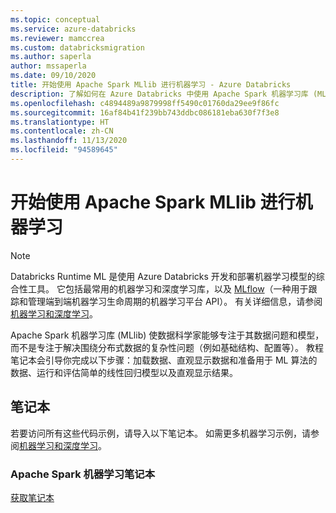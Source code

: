 ```yaml
---
ms.topic: conceptual
ms.service: azure-databricks
ms.reviewer: mamccrea
ms.custom: databricksmigration
ms.author: saperla
author: mssaperla
ms.date: 09/10/2020
title: 开始使用 Apache Spark MLlib 进行机器学习 - Azure Databricks
description: 了解如何在 Azure Databricks 中使用 Apache Spark 机器学习库 (MLlib)。
ms.openlocfilehash: c4894489a9879998ff5490c01760da29ee9f86fc
ms.sourcegitcommit: 16af84b41f239bb743ddbc086181eba630f7f3e8
ms.translationtype: HT
ms.contentlocale: zh-CN
ms.lasthandoff: 11/13/2020
ms.locfileid: "94589645"
---
```

# <a name="get-started-with-apache-spark-mllib-for-machine-learning"></a>开始使用 Apache Spark MLlib 进行机器学习

> [!NOTE]
>
> Databricks Runtime ML 是使用 Azure Databricks 开发和部署机器学习模型的综合性工具。 它包括最常用的机器学习和深度学习库，以及 [MLflow](../../applications/mlflow/index.md)（一种用于跟踪和管理端到端机器学习生命周期的机器学习平台 API）。 有关详细信息，请参阅[机器学习和深度学习](../../applications/machine-learning/index.md)。

Apache Spark 机器学习库 (MLlib) 使数据科学家能够专注于其数据问题和模型，而不是专注于解决围绕分布式数据的复杂性问题（例如基础结构、配置等）。
教程笔记本会引导你完成以下步骤：加载数据、直观显示数据和准备用于 ML 算法的数据、运行和评估简单的线性回归模型以及直观显示结果。

## <a name="notebook"></a>笔记本

若要访问所有这些代码示例，请导入以下笔记本。 如需更多机器学习示例，请参阅[机器学习和深度学习](../../applications/machine-learning/index.md)。

### <a name="apache-spark-machine-learning-notebook"></a>Apache Spark 机器学习笔记本

[获取笔记本](../../_static/notebooks/getting-started/popvspricelr.html)